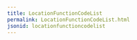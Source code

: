 ```yaml
---
title: LocationFunctionCodeList
permalink: LocationFunctionCodeList.html
jsonid: locationfunctioncodelist
---
```

